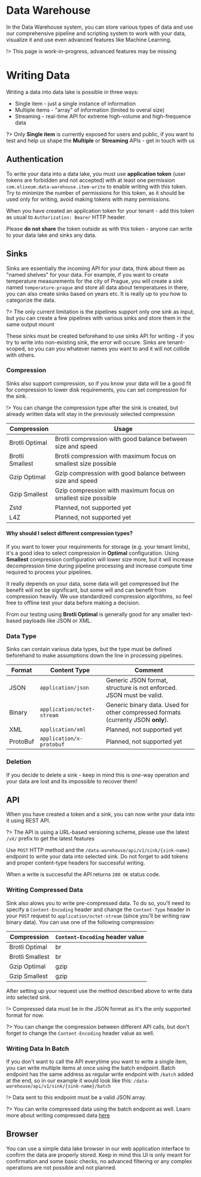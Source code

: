 # Data Warehouse

In the Data Warehouse system, you can store various types of data and use our comprehensive pipeline and scripting system to work with your data, visualize it and use even advanced features like Machine Learning.

!> This page is work-in-progress, advanced features may be missing

# Writing Data

Writing a data into data lake is possible in three ways:

- Single item - just a single instance of information
- Multiple items - "array" of information (limited to overal size)
- Streaming - real-time API for extreme high-volume and high-frequence data

?> Only **Single item** is currently exposed for users and public, if you want to test and help us shape the **Multiple** or **Streaming** APIs - get in touch with us

## Authentication

To write your data into a data lake, you must use **application token** (user tokens are forbidden and not accepted) with at least one permission `com.elixeum.data-warehouse.item-write` to enable writing with this token. Try to minimize the number of permissions for this token, as it should be used only for writing, avoid making tokens with many permissions.

When you have created an application token for your tenant - add this token as usual to `Authorization: Bearer` HTTP header.

Please **do not share** the token outside as with this token - anyone can write to your data lake and sinks any data.

## Sinks

Sinks are essentially the incoming API for your data, think about them as "named shelves" for your data. For example, if you want to create temperature measurements for the city of Prague, you will create a sink named `temperature-prague` and store all data about temperatures in there, you can also create sinks based on years etc. It is really up to you how to categorize the data.

?> The only current limitation is the pipelines support only one sink as input, but you can create a few pipelines with various sinks and store them in the same output mount

These sinks must be created beforehand to use sinks API for writing - if you try to write into non-existing sink, the error will occure. Sinks are tenant-scoped, so you can you whatever names you want to and it will not collide with others.

### Compression

Sinks also support compression, so if you know your data will be a good fit for compression to lower disk requirements, you can set compression for the sink.

!> You can change the compression type after the sink is created, but already written data will stay in the previously selected compression

| Compression     | Usage                                                           |
| --------------- | --------------------------------------------------------------- |
| Brotli Optimal  | Brotli compression with good balance between size and speed     |
| Brotli Smallest | Brotli compression with maximum focus on smallest size possible |
| Gzip Optimal    | Gzip compression with good balance between size and speed       |
| Gzip Smallest   | Gzip compression with maximum focus on smallest size possible   |
| Zstd            | Planned, not supported yet                                      |
| L4Z             | Planned, not supported yet                                      |

#### Why should I select different compression types?

If you want to lower your requirements for storage (e.g. your tenant limits), it's a good idea to select compression in **Optimal** configuration. Using **Smallest** compression configuration will lower size more, but it will increase decompression time during pipeline processing and increase compute time required to process your pipelines.

It really depends on your data, some data will get compressed but the benefit will not be significant, but some will and can benefit from compression heavily. We use standardized compression algorithms, so feel free to offline test your data before making a decision.

From our testing using **Brotli Optimal** is generally good for any smaller text-based payloads like JSON or XML.

### Data Type

Sinks can contain various data types, but the type must be defined beforehand to make assumptions down the line in processing pipelines.

| Format   | Content Type               | Comment                                                                          |
| -------- | -------------------------- | -------------------------------------------------------------------------------- |
| JSON     | `application/json`         | Generic JSON format, structure is not enforced. JSON must be valid.              |
| Binary   | `application/octet-stream` | Generic binary data. Used for other compressed formats (currenty JSON **only**). |
| XML      | `application/xml`          | Planned, not supported yet                                                       |
| ProtoBuf | `application/x-protobuf`   | Planned, not supported yet                                                       |

### Deletion

If you decide to delete a sink - keep in mind this is one-way operation and your data are lost and its impossible to recover them!

## API

When you have created a token and a sink, you can now write your data into it using REST API.

?> The API is using a URL-based versioning scheme, please use the latest `/vX/` prefix to get the latest features

Use `POST` HTTP method and the `/data-warehouse/api/v1/sink/{sink-name}` endpoint to write your data into selected sink.
Do not forget to add tokens and proper content-type headers for successful writing.

When a write is successful the API returns `200 OK` status code.

### Writing Compressed Data

Sink also alows you to write pre-compressed data. To do so, you'll need to specify a `Content-Encoding` header and change the `Content-Type` header in your `POST` request to `application/octet-stream` (since you'll be writing raw binary data). You can use one of the following compression:

| Compression     | `Content-Encoding` header value                                 |
| --------------- | --------------------------------------------------------------- |
| Brotli Optimal  | br                                                              |
| Brotli Smallest | br                                                              |
| Gzip Optimal    | gzip                                                            |
| Gzip Smallest   | gzip                                                            |

After setting up your request use the method described above to write data into selected sink.

!> Compressed data must be in the JSON format as it's the only supported format for now.

?> You can change the compression between different API calls, but don't forget to change the `Content-Encoding` header value as well.

### Writing Data In Batch

If you don't want to call the API everytime you want to write a single item, you can write multiple items at once using the batch endpoint.
Batch endpoint has the same address as regular write endpoint with `/batch` added at the end, so in our example it would look like this:
`/data-warehouse/api/v1/sink/{sink-name}/batch`

!> Data sent to this endpoint must be a valid JSON array.

?> You can write compressed data using the batch endpoint as well. Learn more about writing compressed data [here](#writing-compressed-data)

## Browser

You can use a simple data lake browser in our web application interface to confirm the data are properly stored. Keep in mind this UI is only meant for confirmation and some basic checks, no advanced filtering or any complex operations are not possible and not planned.
